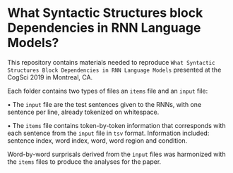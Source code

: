 # What Syntactic Structures block Dependencies in RNN Language Models?

This repository contains materials needed to reproduce `What Syntactic Structures Block Dependencies in RNN Language Models` presented at the CogSci 2019 in Montreal, CA.

Each folder contains two types of files an `items` file  and an `input` file:

• The `input` file are the test sentences given to the RNNs, with one sentence per line, already tokenized on whitespace.

• The `items` file contains token-by-token information that corresponds with each sentence from the `input` file in `tsv` format. Information included: sentence index, word index, word, word region and condition.

Word-by-word surprisals derived from the `input` files was harmonized with the `items` files to produce the analyses for the paper.